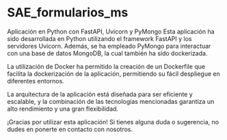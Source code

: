 # SAE_formularios_ms

Aplicación en Python con FastAPI, Uvicorn y PyMongo
Esta aplicación ha sido desarrollada en Python utilizando el framework FastAPI y los servidores Uvicorn. Además, se ha empleado PyMongo para interactuar con una base de datos MongoDB, la cual también ha sido dockerizada.

La utilización de Docker ha permitido la creación de un Dockerfile que facilita la dockerización de la aplicación, permitiendo su fácil despliegue en diferentes entornos.

La arquitectura de la aplicación está diseñada para ser eficiente y escalable, y la combinación de las tecnologías mencionadas garantiza un alto rendimiento y una gran flexibilidad.

¡Gracias por utilizar esta aplicación! Si tienes alguna duda o sugerencia, no dudes en ponerte en contacto con nosotros.
